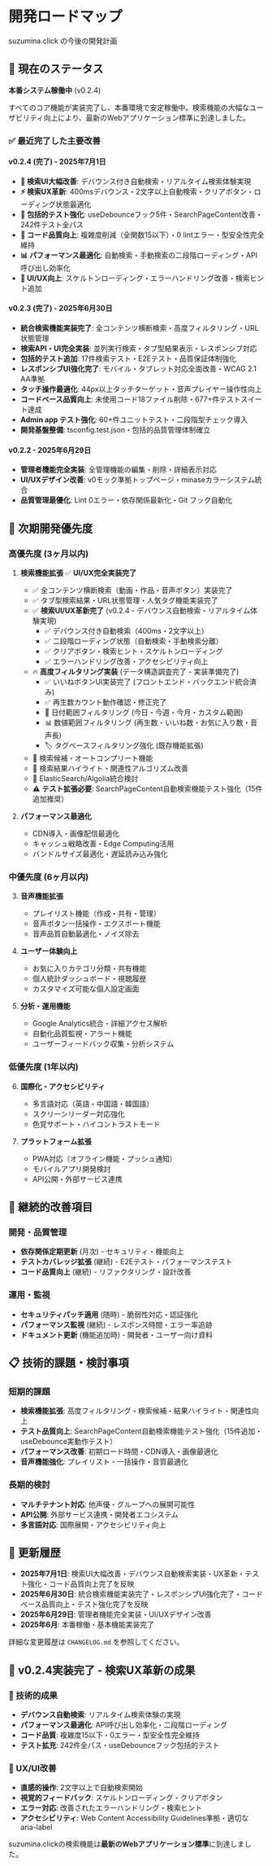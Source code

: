 # 開発ロードマップ

suzumina.click の今後の開発計画

## 🚀 現在のステータス

**本番システム稼働中** (v0.2.4)

すべてのコア機能が実装完了し、本番環境で安定稼働中。検索機能の大幅なユーザビリティ向上により、最新のWebアプリケーション標準に到達しました。

### ✅ 最近完了した主要改善

#### v0.2.4 (完了) - 2025年7月1日
- **🚀 検索UI大幅改善**: デバウンス付き自動検索・リアルタイム検索体験実現
- **⚡ 検索UX革新**: 400msデバウンス・2文字以上自動検索・クリアボタン・ローディング状態最適化
- **🧪 包括的テスト強化**: useDebounceフック5件・SearchPageContent改善・242件テスト全パス
- **🔧 コード品質向上**: 複雑度削減（全関数15以下）・0 lintエラー・型安全性完全維持
- **📊 パフォーマンス最適化**: 自動検索・手動検索の二段階ローディング・API呼び出し効率化
- **🎨 UI/UX向上**: スケルトンローディング・エラーハンドリング改善・検索ヒント追加

#### v0.2.3 (完了) - 2025年6月30日
- **統合検索機能実装完了**: 全コンテンツ横断検索・高度フィルタリング・URL状態管理
- **検索API・UI完全実装**: 並列実行検索・タブ型結果表示・レスポンシブ対応
- **包括的テスト追加**: 17件検索テスト・E2Eテスト・品質保証体制強化
- **レスポンシブUI強化完了**: モバイル・タブレット対応全面改善・WCAG 2.1 AA準拠
- **タッチ操作最適化**: 44px以上タッチターゲット・音声プレイヤー操作性向上
- **コードベース品質向上**: 未使用コード18ファイル削除・677+件テストスイート達成
- **Admin app テスト強化**: 60+件ユニットテスト・二段階型チェック導入
- **開発基盤整備**: tsconfig.test.json・包括的品質管理体制確立

#### v0.2.2 - 2025年6月29日  
- **管理者機能完全実装**: 全管理機能の編集・削除・詳細表示対応
- **UI/UXデザイン改善**: v0モック準拠トップページ・minaseカラーシステム統合
- **品質管理最優化**: Lint 0エラー・依存関係最新化・Git フック自動化

## 🎯 次期開発優先度

### 高優先度 (3ヶ月以内)

1. **検索機能拡張** ✅ **UI/UX完全実装完了**
   - ✅ 全コンテンツ横断検索（動画・作品・音声ボタン）実装完了
   - ✅ タブ型検索結果・URL状態管理・人気タグ機能実装完了
   - ✅ **検索UI/UX革新完了** (v0.2.4 - デバウンス自動検索・リアルタイム体験実現)
     - ✅ デバウンス付き自動検索（400ms・2文字以上）
     - ✅ 二段階ローディング状態（自動検索・手動検索分離）
     - ✅ クリアボタン・検索ヒント・スケルトンローディング
     - ✅ エラーハンドリング改善・アクセシビリティ向上
   - 🔥 **高度フィルタリング実装** (データ構造調査完了 - 実装準備完了)
     - ✅ いいねボタンUI実装完了 (フロントエンド・バックエンド統合済み)
     - ✅ 再生数カウント動作確認・修正完了
     - 📅 日付範囲フィルタリング (今日・今週・今月・カスタム範囲)
     - 📊 数値範囲フィルタリング (再生数・いいね数・お気に入り数・音声長)
     - 🏷️ タグベースフィルタリング強化 (既存機能拡張)
   - 🔄 検索候補・オートコンプリート機能
   - 🔄 検索結果ハイライト・関連性アルゴリズム改善
   - 🔄 ElasticSearch/Algolia統合検討
   - ⚠️ **テスト拡張必要**: SearchPageContent自動検索機能テスト強化（15件追加推奨）

2. **パフォーマンス最適化**
   - CDN導入・画像配信最適化
   - キャッシュ戦略改善・Edge Computing活用
   - バンドルサイズ最適化・遅延読み込み強化

### 中優先度 (6ヶ月以内)

3. **音声機能拡張**
   - プレイリスト機能（作成・共有・管理）
   - 音声ボタン一括操作・エクスポート機能
   - 音声品質自動最適化・ノイズ除去

4. **ユーザー体験向上**
   - お気に入りカテゴリ分類・共有機能
   - 個人統計ダッシュボード・視聴履歴
   - カスタマイズ可能な個人設定画面

5. **分析・運用機能**
   - Google Analytics統合・詳細アクセス解析
   - 自動化品質監視・アラート機能
   - ユーザーフィードバック収集・分析システム

### 低優先度 (1年以内)

6. **国際化・アクセシビリティ**
   - 多言語対応（英語・中国語・韓国語）
   - スクリーンリーダー対応強化
   - 色覚サポート・ハイコントラストモード

7. **プラットフォーム拡張**
   - PWA対応（オフライン機能・プッシュ通知）
   - モバイルアプリ開発検討
   - API公開・外部サービス連携

## 🔧 継続的改善項目

### 開発・品質管理
- **依存関係定期更新** (月次) - セキュリティ・機能向上
- **テストカバレッジ拡張** (継続) - E2Eテスト・パフォーマンステスト
- **コード品質向上** (継続) - リファクタリング・設計改善

### 運用・監視
- **セキュリティパッチ適用** (随時) - 脆弱性対応・認証強化  
- **パフォーマンス監視** (継続) - レスポンス時間・エラー率追跡
- **ドキュメント更新** (機能追加時) - 開発者・ユーザー向け資料

## 📋 技術的課題・検討事項

### 短期的課題
- **検索機能拡張**: 高度フィルタリング・検索候補・結果ハイライト・関連性向上
- **テスト品質向上**: SearchPageContent自動検索機能テスト強化（15件追加・useDebounce実動作テスト）
- **パフォーマンス改善**: 初期ロード時間・CDN導入・画像最適化
- **音声機能強化**: プレイリスト・一括操作・音質最適化

### 長期的検討
- **マルチテナント対応**: 他声優・グループへの展開可能性
- **API公開**: 外部サービス連携・開発者エコシステム
- **多言語対応**: 国際展開・アクセシビリティ向上

## 📅 更新履歴

- **2025年7月1日**: 検索UI大幅改善・デバウンス自動検索実装・UX革新・テスト強化・コード品質向上完了を反映
- **2025年6月30日**: 統合検索機能実装完了・レスポンシブUI強化完了・コードベース品質向上・テスト強化完了を反映
- **2025年6月29日**: 管理者機能完全実装・UI/UXデザイン改善
- **2025年6月**: 本番稼働・基本機能実装完了

詳細な変更履歴は `CHANGELOG.md` を参照してください。

## 🎯 v0.2.4実装完了 - 検索UX革新の成果

### 🚀 技術的成果

- **デバウンス自動検索**: リアルタイム検索体験の実現
- **パフォーマンス最適化**: API呼び出し効率化・二段階ローディング
- **コード品質**: 複雑度15以下・0エラー・型安全性完全維持
- **テスト拡充**: 242件全パス・useDebounceフック包括的テスト

### 🎨 UX/UI改善

- **直感的操作**: 2文字以上で自動検索開始
- **視覚的フィードバック**: スケルトンローディング・クリアボタン
- **エラー対応**: 改善されたエラーハンドリング・検索ヒント
- **アクセシビリティ**: Web Content Accessibility Guidelines準拠・適切なaria-label

suzumina.clickの検索機能は**最新のWebアプリケーション標準**に到達しました。
